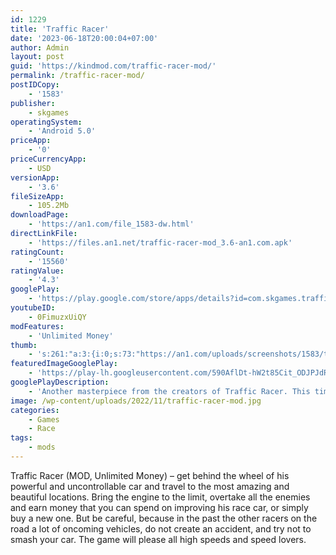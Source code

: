 ```yaml
---
id: 1229
title: 'Traffic Racer'
date: '2023-06-18T20:00:04+07:00'
author: Admin
layout: post
guid: 'https://kindmod.com/traffic-racer-mod/'
permalink: /traffic-racer-mod/
postIDCopy:
    - '1583'
publisher:
    - skgames
operatingSystem:
    - 'Android 5.0'
priceApp:
    - '0'
priceCurrencyApp:
    - USD
versionApp:
    - '3.6'
fileSizeApp:
    - 105.2Mb
downloadPage:
    - 'https://an1.com/file_1583-dw.html'
directLinkFile:
    - 'https://files.an1.net/traffic-racer-mod_3.6-an1.com.apk'
ratingCount:
    - '15560'
ratingValue:
    - '4.3'
googlePlay:
    - 'https://play.google.com/store/apps/details?id=com.skgames.trafficrider'
youtubeID:
    - 0FimuzxUiQY
modFeatures:
    - 'Unlimited Money'
thumb:
    - 's:261:"a:3:{i:0;s:73:"https://an1.com/uploads/screenshots/1583/thumbs/traffic-racer-449968.webp";i:1;s:73:"https://an1.com/uploads/screenshots/1583/thumbs/traffic-racer-987457.webp";i:2;s:73:"https://an1.com/uploads/screenshots/1583/thumbs/traffic-racer-611475.webp";}";'
featuredImageGooglePlay:
    - 'https://play-lh.googleusercontent.com/590AflDt-hW2t85Cit_ODJPJdRiMMRn2cSF0vYNfsBpjm895x1zDy0npbD7IlDCvmNvI'
googlePlayDescription:
    - 'Another masterpiece from the creators of Traffic Racer. This time, you are behind the wheels of a motorbike in a much more detailed gaming experience, but also retaining the old school fun and simplicity.Traffic Rider takes the endless racing genre to a whole new level by adding a full career mode, first person view perspective, better graphics and real life recorded bike sounds. The essence of smooth arcade racing is still there but in the shell of the next generation. Ride your bike in the endless highway roads overtaking the traffic, upgrade and buy new bikes to beat the missions in career mode.Now it is time to hit the roads with a motorcycle!.'
image: /wp-content/uploads/2022/11/traffic-racer-mod.jpg
categories:
    - Games
    - Race
tags:
    - mods
---
```


Traffic Racer (MOD, Unlimited Money) – get behind the wheel of his powerful and uncontrollable car and travel to the most amazing and beautiful locations. Bring the engine to the limit, overtake all the enemies and earn money that you can spend on improving his race car, or simply buy a new one. But be careful, because in the past the other racers on the road a lot of oncoming vehicles, do not create an accident, and try not to smash your car. The game will please all high speeds and speed lovers.